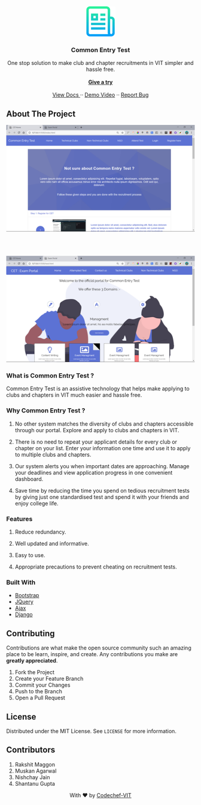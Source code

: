 

<br>
<p align="center">
  <a href="#">
    <img src="assets/img/logo.png" alt="Logo" width="80" height="80">
  </a>

  <h3 align="center">Common Entry Test</h3>

  <p align="center">
    One stop solution to make club and chapter recruitments in VIT simpler and hassle free.
    <br>
    <br>
    <a href="https://codechefvit.github.io/Common-Entry-Test/index.html"><strong>Give a try</strong></a>
    <br>
    <br>
    <a href="https://github.com/CodeChefVIT/Common-Entry-Test">View Docs </a>
    ··
    <a href="https://youtu.be/edT0Mvr2VnU">Demo Video</a>
    ··
    <a href="https://github.com/CodeChefVIT/Common-Entry-Test/issues">Report Bug</a>
  </p>
</p>





<!-- ABOUT THE PROJECT -->
## About The Project

<p align="center"> 
    <img src="assets/img/ss1.png"  width="1000">
</p>
<br><br>
<p align="center"> 
    <img src="assets/img/ss2.png"  width="1000">
</p>

### What is Common Entry Test ?
Common Entry Test is an assistive technology that helps make applying to clubs and chapters in VIT much easier and hassle free.

### Why Common Entry Test ?
1) No other system matches the diversity of clubs and chapters accessible through our portal. Explore and apply to clubs and chapters in VIT.

2) There is no need to repeat your applicant details for every club or chapter on your list. Enter your information one time and use it to apply to multiple clubs and chapters.

3) Our system alerts you when important dates are approaching. Manage your deadlines and view application progress in one convenient dashboard.

4) Save time by reducing the time you spend on tedious recruitment tests by giving just one standardised test and spend it with your friends and enjoy college life.

### Features
1) Reduce redundancy.

2) Well updated and informative.

3) Easy to use.

4) Appropriate precautions to prevent cheating on recruitment tests.
### Built With

* [Bootstrap](https://getbootstrap.com)
* [JQuery](https://jquery.com)
* [Ajax](https://www.w3schools.com/xml/ajax_intro.asp)
* [Django](https://www.djangoproject.com/)
<!-- CONTRIBUTING -->
## Contributing

Contributions are what make the open source community such an amazing place to be learn, inspire, and create. Any contributions you make are **greatly appreciated**.

1. Fork the Project
2. Create your Feature Branch 
3. Commit your Changes 
4. Push to the Branch 
5. Open a Pull Request



<!-- LICENSE -->
## License

Distributed under the MIT License. See `LICENSE` for more information.

## Contributors
1) Rakshit Maggon
2) Muskan Agarwal 
3) Nishchay Jain
4) Shantanu Gupta



<p align="center">
	With ❤️ by <a href="https://www.codechefvit.com/" target="_blank"> Codechef-VIT</a>
</p>

